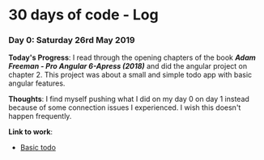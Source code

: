 # 30 days of code - Log
### Day 0: Saturday 26rd May 2019

**Today's Progress**: I read through the opening chapters of the book **_Adam Freeman - Pro Angular 6-Apress (2018)_** and did the angular project on chapter 2. This project was about a small and simple todo app with basic angular features.

**Thoughts**: I find myself pushing what I did on my day 0 on day 1 instead because of some connection issues I experienced. I wish this doesn't happen frequently.

**Link to work**:
* [Basic todo](https://github.com/debenick17/Angular-Projects/commit/e9c9ef5777d5496e0f47880ae0bea92ff41df20e)

